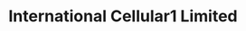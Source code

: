 ---
title: "International Cellular1 Limited"
url: /toronto/international-cellular1-limited/
shop: mobile phone
---